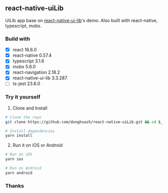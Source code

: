 ## react-native-uiLib

UiLib app base on [react-native-ui-lib](https://github.com/wix/react-native-ui-lib)'s demo. Also built with react-native, typescript, mobx.

### Build with

- [x] react 16.6.0
- [x] react-native 0.57.4
- [x] typescript 3.1.6
- [x] mobx 5.6.0
- [x] react-navigation 2.18.2
- [x] react-native-ui-lib 3.3.287
- [ ] ts-jest 23.6.0

### Try it yourself

1. Clone and Install

```bash
# Clone the repo
git clone https://github.com/donghuazh/react-native-uiLib.git && cd $_

# Install dependencies
yarn install
```

2. Run it on iOS or Android

```bash
# Run on iOS
yarn ios

# Run on Android
yarn android
```

### Thanks
